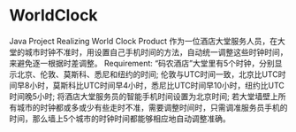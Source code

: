 # WorldClock
Java Project Realizing World Clock Product
作为一位酒店大堂服务人员，在大堂的城市时钟不准时，用设置自己手机时间的方法，自动统一调整这些时钟时间，来避免逐一根据时差调整。
Requirement:
“码农酒店”大堂里有5个时钟，分别显示北京、伦敦、莫斯科、悉尼和纽约的时间;
伦敦与UTC时间一致，北京比UTC时间早8小时，莫斯科比UTC时间早4小时，悉尼比UTC时间早10小时，纽约比UTC时间晚5小时;
将酒店大堂服务员的智能手机时间设置为北京时间;
若大堂墙壁上所有城市的时钟都或多或少有些走时不准，需要调整时间时，只需调准服务员手机的时间，那么墙上5个城市的时钟时间都能够相应地自动调整准确。
